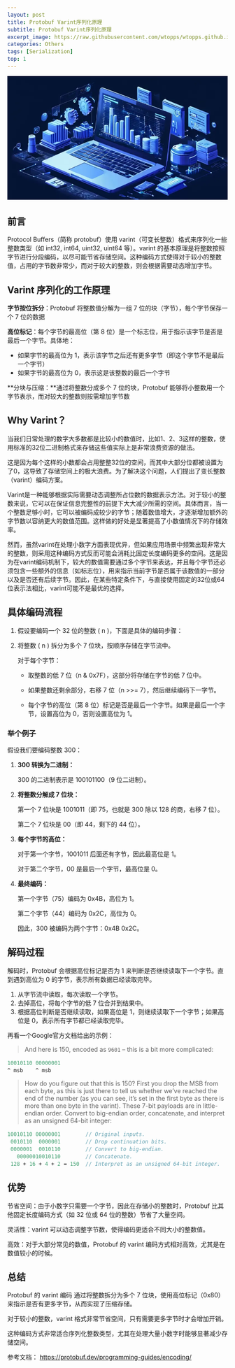 ```yaml
---
layout: post
title: Protobuf Varint序列化原理
subtitle: Protobuf Varint序列化原理
excerpt_image: https://raw.githubusercontent.com/wtopps/wtopps.github.io/refs/heads/master/images/image1.webp
categories: Others
tags: [Serialization]
top: 1
---
```


![banner](https://raw.githubusercontent.com/wtopps/wtopps.github.io/refs/heads/master/images/image1.webp)

## 前言

Protocol Buffers（简称 protobuf）使用 varint（可变长整数）格式来序列化一些整数类型（如 int32, int64, uint32, uint64 等）。varint 的基本原理是将整数按照字节进行分段编码，以尽可能节省存储空间。这种编码方式使得对于较小的整数值，占用的字节数非常少，而对于较大的整数，则会根据需要动态增加字节。

## Varint 序列化的工作原理

**字节按位拆分**：Protobuf 将整数值分解为一组 7 位的块（字节），每个字节保存一个 7 位的数据

**高位标记**：每个字节的最高位（第 8 位）是一个标志位，用于指示该字节是否是最后一个字节。具体地：

- 如果字节的最高位为 1，表示该字节之后还有更多字节（即这个字节不是最后一个字节）
- 如果字节的最高位为 0，表示这是该整数的最后一个字节

**分块与压缩：**通过将整数分成多个 7 位的块，Protobuf 能够将小整数用一个字节表示，而对较大的整数则按需增加字节数

## Why Varint？

当我们日常处理的数字大多数都是比较小的数值时，比如1、2、3这样的整数，使用标准的32位二进制格式来存储这些值实际上是非常浪费资源的做法。

这是因为每个这样的小数都会占用整整32位的空间，而其中大部分位都被设置为了0，这导致了存储空间上的极大浪费。为了解决这个问题，人们提出了变长整数（varint）编码方案。

Varint是一种能够根据实际需要动态调整所占位数的数据表示方法。对于较小的整数来说，它可以在保证信息完整性的前提下大大减少所需的空间。具体而言，当一个整数足够小时，它可以被编码成较少的字节；随着数值增大，才逐渐增加额外的字节数以容纳更大的数值范围。这样做的好处是显著提高了小数值情况下的存储效率。

然而，虽然varint在处理小数字方面表现优异，但如果应用场景中频繁出现非常大的整数，则采用这种编码方式反而可能会消耗比固定长度编码更多的空间。这是因为在varint编码机制下，较大的数值需要通过多个字节来表达，并且每个字节还必须包含一些额外的信息（如标志位），用来指示当前字节是否属于该数值的一部分以及是否还有后续字节。因此，在某些特定条件下，与直接使用固定的32位或64位表示法相比，varint可能不是最优的选择。

## 具体编码流程

1. 假设要编码一个 32 位的整数 ( n )，下面是具体的编码步骤：

2. 将整数 ( n ) 拆分为多个 7 位块，按顺序存储在字节流中。

   对于每个字节：

   - 取整数的低 7 位（n & 0x7F），这部分将存储在字节的低 7 位中。

   - 如果整数还剩余部分，右移 7 位（n >>= 7），然后继续编码下一字节。

   - 每个字节的高位（第 8 位）标记是否是最后一个字节。如果是最后一个字节，设置高位为 0，否则设置高位为 1。

### 举个例子
假设我们要编码整数 300：

1. **300 转换为二进制：**

     300 的二进制表示是 100101100（9 位二进制）。

2. **将整数分解成 7 位块：**

     第一个 7 位块是 1001011（即 75，也就是 300 除以 128 的商，右移 7 位）。

     第二个 7 位块是 00（即 44，剩下的 44 位）。

3. **每个字节的高位：**

     对于第一个字节，1001011 后面还有字节，因此最高位是 1。

     对于第二个字节，00 是最后一个字节，最高位是 0。

4. **最终编码：**

     第一个字节（75）编码为 0x4B，高位为 1。

     第二个字节（44）编码为 0x2C，高位为 0。

     因此，300 被编码为两个字节：0x4B 0x2C。

## 解码过程

解码时，Protobuf 会根据高位标记是否为 1 来判断是否继续读取下一个字节。直到遇到高位为 0 的字节，表示所有数据已经读取完毕。

1. 从字节流中读取，每次读取一个字节。
2. 去掉高位，将每个字节的低 7 位合并到结果中。
3. 根据高位判断是否继续读取，如果高位是 1，则继续读取下一个字节；如果高位是 0，表示所有字节都已经读取完毕。



再看一个Google官方文档给出的示例：

> And here is 150, encoded as `9601` – this is a bit more complicated:

```proto
10010110 00000001
^ msb    ^ msb
```

> How do you figure out that this is 150? First you drop the MSB from each byte, as this is just there to tell us whether we’ve reached the end of the number (as you can see, it’s set in the first byte as there is more than one byte in the varint). These 7-bit payloads are in little-endian order. Convert to big-endian order, concatenate, and interpret as an unsigned 64-bit integer:

```proto
10010110 00000001        // Original inputs.
 0010110  0000001        // Drop continuation bits.
 0000001  0010110        // Convert to big-endian.
   00000010010110        // Concatenate.
 128 + 16 + 4 + 2 = 150  // Interpret as an unsigned 64-bit integer.
```



## 优势

节省空间：由于小数字只需要一个字节，因此在存储小的整数时，Protobuf 比其他固定长度编码方式（如 32 位或 64 位的整数）节省了大量空间。

灵活性：varint 可以动态调整字节数，使得编码更适合不同大小的整数值。

高效：对于大部分常见的数值，Protobuf 的 varint 编码方式相对高效，尤其是在数值较小的时候。

## 总结

Protobuf 的 varint 编码 通过将整数拆分为多个 7 位块，使用高位标记（0x80）来指示是否有更多字节，从而实现了压缩存储。

对于较小的整数，varint 格式非常节省空间，只有需要更多字节时才会增加开销。

这种编码方式非常适合序列化整数类型，尤其在处理大量小数字时能够显著减少存储空间。

参考文档：
https://protobuf.dev/programming-guides/encoding/



<script src="https://giscus.app/client.js"
        data-repo="wtopps/wtopps.github.io"
        data-repo-id="MDEwOlJlcG9zaXRvcnk2NzY3NTA3MA=="
        data-category="Comments"
        data-category-id="DIC_kwDOBAijvs4CizS6"
        data-mapping="pathname"
        data-strict="0"
        data-reactions-enabled="1"
        data-emit-metadata="0"
        data-input-position="bottom"
        data-theme="preferred_color_scheme"
        data-lang="zh-CN"
        crossorigin="anonymous"
        async>
</script>